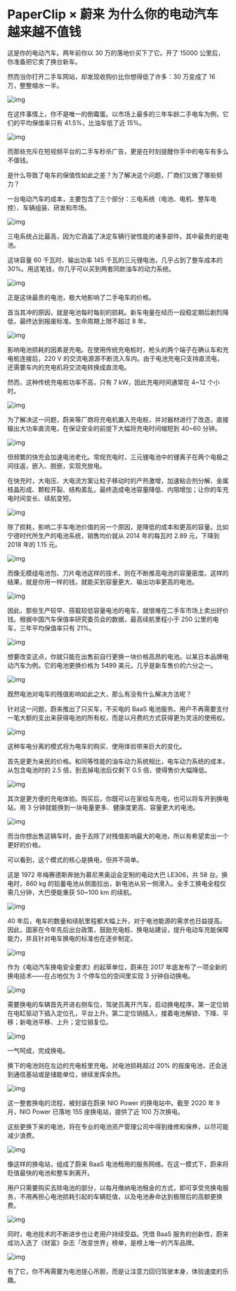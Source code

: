 # PaperClip × 蔚来 为什么你的电动汽车越来越不值钱

这是你的电动汽车。两年前你以 30 万的落地价买下了它。开了 15000 公里后，你准备把它卖了换台新车。

然而当你打开二手车网站，却发现收购价比你想得低了许多：30 万变成了 16 万，整整缩水一半。

![img](https://cdn.jsdelivr.net/gh/just-prog/static/img/202108290843842.jpeg)

在这件事情上，你不是唯一的倒霉蛋。以市场上最多的三年车龄二手电车为例，它们的平均保值率只有 41.5%，比油车低了近 15%。

![img](https://cdn.jsdelivr.net/gh/just-prog/static/img/202108290843301.jpeg)

而那些充斥在短视频平台的二手车秒杀广告，更是在时刻提醒你手中的电车有多么不值钱。

是什么导致了电车的保值性如此之差？为了解决这个问题，厂商们又做了哪些努力？

一台电动汽车的成本，主要包含了三个部分：三电系统（电池、电机、整车电控）、车辆组装、研发和市场。

![img](https://cdn.jsdelivr.net/gh/just-prog/static/img/202108290843676.jpeg)

三电系统占比最高，因为它涵盖了决定车辆行驶性能的诸多部件。其中最贵的是电池。

这块容量 60 千瓦时、输出功率 145 千瓦的三元锂电池，几乎占到了整车成本的 30%。用这笔钱，你几乎可以买到两套同款油车的动力系统。

![img](https://cdn.jsdelivr.net/gh/just-prog/static/img/202108290843940.jpeg)

正是这块最贵的电池，极大地影响了二手电车的价格。

首当其冲的原因，就是电池每时每刻的损耗。新车电量在经历一段稳定期后剧烈降低，最终达到报废标准。生命周期上限不超过 8 年。

![img](https://cdn.jsdelivr.net/gh/just-prog/static/img/202108290843377.jpeg)

影响电池损耗的因素是充电。在使用传统充电桩时，枪头的两个端子在确认车和充电桩连接后，220 V 的交流电源源不断流入车内。由于电池充电只支持直流电，还需要车内的充电机将交流电转换成直流电。

然而，这种传统充电桩功率不高，只有 7 kW，因此充电时间通常在 4~12 个小时。

![img](https://cdn.jsdelivr.net/gh/just-prog/static/img/202108290842268.jpeg)

为了解决这一问题，蔚来等厂商将充电机置入充电桩，并对器材进行了改造，直接输出大功率直流电，在保证安全的前提下大幅将充电时间缩短到 40~60 分钟。

![img](https://cdn.jsdelivr.net/gh/just-prog/static/img/202108290842806.jpeg)

但频繁的快充会加速电池老化。常规充电时，三元锂电池中的锂离子在两个电极之间往返，嵌入、脱嵌，实现充放电。

在快充时，大电压、大电流方案让粒子移动时的产热激增，加速粘合剂分解、金属枝晶形成、颗粒开裂、结构紊乱，最终造成电池容量降低、内阻增加；让你的车充电时间变长、续航变短。

![img](https://cdn.jsdelivr.net/gh/just-prog/static/img/202108290843781.jpeg)

除了损耗，影响二手车电池价值的另一个原因，是降低的成本和更高的容量。比如宁德时代所生产的电池系统，销售均价就从 2014 年的每瓦时 2.89 元，下降到 2018 年的 1.15 元。

![img](https://cdn.jsdelivr.net/gh/just-prog/static/img/202108290843098.jpeg)

而像无模组电池包、刀片电池这样的技术，则在不断推高电池的容量密度。这样的结果，就是你用一样的钱，就能买到容量更大、输出功率更高的电池。

![img](https://cdn.jsdelivr.net/gh/just-prog/static/img/202108290844997.jpeg)

因此，那些生产较早、搭载较低容量电池的电车，就很难在二手车市场上卖出好价钱。根据中国汽车保值率研究委员会的数据，最高续航里程小于 250 公里的电车，三年平均保值率只有 21%。

![img](https://cdn.jsdelivr.net/gh/just-prog/static/img/202108290844417.jpeg)

想要改变这点，你就只能在出售前自行更换一块价格高昂的电池。以某日本品牌电动汽车为例。它的电池更换价格为 5499 美元，几乎是新车售价的六分之一。

![img](https://cdn.jsdelivr.net/gh/just-prog/static/img/202108290842870.jpeg)

既然电池对电车的残值影响如此之大，那么有没有什么解决方法呢？

针对这一问题，蔚来推出了只买车，不买电的 BaaS 电池服务。用户不再需要支付一笔大额的支出来获得电池的所有权，而是以月费的方式获得更为灵活的使用权。

![img](https://cdn.jsdelivr.net/gh/just-prog/static/img/202108290844588.jpeg)

这种车电分离的模式将为电车的购买、使用体验带来巨大的变化。

首先是更为亲民的价格。和同等性能的油车动力系统相比，电车动力系统的成本，从包含电池时的 2.5 倍，到去掉电池后仅剩下 0.5 倍，使得售价大幅降低。

![img](https://cdn.jsdelivr.net/gh/just-prog/static/img/202108290844865.jpeg)

其次是更方便的充电体验。购买后，你既可以在家给车充电，也可以将车开到换电站，用 3 分钟就能换到一块电量更多、健康度更高、容量更大的电池。



![img](https://cdn.jsdelivr.net/gh/just-prog/static/img/202108290842337.jpeg)

而当你想出售这辆车时，由于去除了对残值影响最大的电池，所以有希望卖出一个更好的价格。

可以看到，这个模式的核心是换电，但并不简单。

这是 1972 年梅赛德斯奔驰为慕尼黑奥运会定制的电动大巴 LE306，共 58 台。换电时，860 kg 的铅蓄电池从侧面拉出，新电池从另一侧滑入。全手工换电全程仅需几分钟，大巴便能重获 50~100 km 的续航。

![img](https://cdn.jsdelivr.net/gh/just-prog/static/img/202108290843987.jpeg)

40 年后，电车的数量和续航里程都大幅上升，对于电池能源的需求也日益提高。因此，国家在今年先后出台政策，鼓励充电桩、换电站建设，提升电动车充能保障能力，并且针对电车换电的标准也在逐步制定。

![img](https://cdn.jsdelivr.net/gh/just-prog/static/img/202108290844369.jpeg)

作为《电动汽车换电安全要求》的起草单位，蔚来在 2017 年底发布了一项全新的换电技术——在占地仅为 3 个停车位的空间里实现 3 分钟自动换电。

![img](https://cdn.jsdelivr.net/gh/just-prog/static/img/202108290842457.jpeg)

需要换电的车辆首先开进右侧车位，驾驶员离开汽车，启动换电程序。第一定位销在电缸驱动下插入定位孔，平台上升。第二定位销插入，接着电池解锁、下降、平移；新电池平移、上升；定位销复位。

![img](https://cdn.jsdelivr.net/gh/just-prog/static/img/202108290843545.gif)

一气呵成，完成换电。

换下的电池则在左边的充电桩里充电。对电池损耗超过 20% 的报废电池，还会送到通信基站或是储能单位，继续发挥余热。

![img](https://cdn.jsdelivr.net/gh/just-prog/static/img/202108290844497.jpeg)

这一整套换电的流程，被封装在蔚来 NIO Power 的换电站中。截至 2020 年 9 月，NIO Power 已落地 155 座换电站，提供了近 100 万次换电。

这些更换下来的电池，将在专业的电池资产管理公司中得到维修和保养，以尽可能减少浪费。

![img](https://cdn.jsdelivr.net/gh/just-prog/static/img/202108290842829.jpeg)

像这样的换电站，组成了蔚来 BaaS 电池租用的服务网络。在这一模式下，蔚来将贬值最快的电池和整车剥离开。

用户只需要购买去除电池的部分，以每月缴纳电池租金的方式，即可享受充换电服务，不用再担心电池损耗引起的车辆贬值，以及电池寿命达到极限后的高额更换费。

![img](https://cdn.jsdelivr.net/gh/just-prog/static/img/202108290844251.jpeg)

同时，电池技术的不断进步也让老用户持续受益。凭借 BaaS 服务的创新性，蔚来成功入选了《财富》杂志「改变世界」榜单，是榜上唯一的汽车品牌。

![img](https://cdn.jsdelivr.net/gh/just-prog/static/img/202108290843042.jpeg)

有了它，你不再需要为电池提心吊胆，而是让注意力回归驾驶本身，体验速度的乐趣。
